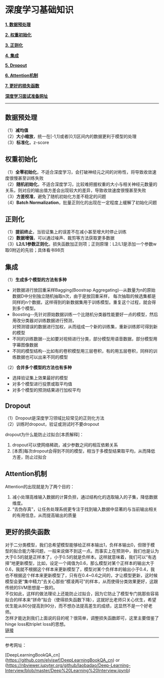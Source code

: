 # 深度学习基础知识

[**1. 数据预处理**](#数据预处理)

[**2. 权重初始化**](#权重初始化)

[**3. 正则化**](#正则化)

[**4. 集成**](#集成)

[**5. Dropout**](#dropout)

[**6. Attention机制**](#attention机制)

[**7. 更好的损失函数**](#更好的损失函数)

[**深度学习面试准备网址**](#深度学习面试准备网址)


---

## 数据预处理

（1）**减均值**<br>
（2）**大小缩放**，统一在\[-1,1]或者\[0,1]区间内的数据更利于模型的处理<br>
（3）**标准化**，z-score

## 权重初始化

（1）**全零初始化**，不适合深度学习，会打破神经元之间的对称性，将导致收敛速度很慢甚至训练失败<br>
（2）**随机初始化**，不适合深度学习，比较难把握权重的大小与相关神经元数量的关系，则对应的输出值方差会出现较大的差异，导致收敛速度很慢甚至失败<br>
（3）**方差校准**，避免了随机初始化方差不稳定的问题<br>
（4）**Batch Normalization**，批量正则化的出现在一定程度上缓解了初始化问题

## 正则化

（1）**提前终止**，当验证集上的误差不在减小甚至增大时停止训练<br>
（2）**数据增强**，可以通过噪声、裁剪等方法获取更多数据<br>
（3）**L2/L1参数正则化**，损失函数加正则项；正则原理：L2/L1是添加一个参数w取0附近的先验；具体看书98页<br>

## 集成
    
（1）**生成多个模型的方法有多种**
  
  - 对数据进行放回重采样Bagging(Boostrap Aggregating)--从数量为n的原始数据D中分别独立随机抽取n次，由于是放回重采样，
  每次抽取的候选集都是同样的n个数据，这样得到的新数据集用于训练模型。重复这个过程，就会得到多个模型。<br>
  - Boosting--先针对原始数据训练一个比随机分类器性能要好一点的模型，然后用改分类器对训练数据进行预测，<br>
  对预测错误的数据进行加权，从而组成一个新的训练集，重新训练即可得到新的模型<br>
  - 不同的训练数据--比如要对视频进行分类，部分模型用语音数据，部分模型用字幕图像数据<br>
  - 不同的模型结构--比如有的卷积模型用三层卷积，有的用五层卷积，同样的训练数据也可以出来不同的模型
  
（2）**合并多个模型的方法也有多种**

  - 选择验证集上效果最好的模型<br>
  - 对多个模型进行投票或取平均值<br>
  - 对多个模型的预测结果进行加权平均
  
## Dropout

（1）Dropout是深度学习领域比较常见的正则化方法<br>
（2）训练时dropout，验证或测试时不要dropout

dropout为什么能防止过拟合[本质解释]：<br>
1. dropout可以使网络稀疏，减少参数之间的相互依赖关系<br>
2. [本质]每次dropout会得到不同的模型，相当于多模型结果取平均，从而降低方差，防止过拟合<br>

## Attention机制

Attention的出现就是为了两个目的：<br>
1. 减小处理高维输入数据的计算负担，通过结构化的选取输入的子集，降低数据维度。<br>
2. “去伪存真”，让任务处理系统更专注于找到输入数据中显著的与当前输出相关的有用信息，从而提高输出的质量

## 更好的损失函数

对于二分类模型，我们总希望模型能够给正样本输出1，负样本输出0，但限于模型的拟合能力等问题，一般来说做不到这一点。而事实上在预测中，我们也是认为大于0.5的就是正样本了，小于0.5的就是负样本。这样就意味着，我们可以“有选择”地更新模型，比如，设定一个阈值为0.6，那么模型对某个正样本的输出大于0.6，我就不根据这个样本来更新模型了，模型对某个负样本的输出小于0.4，我也不根据这个样本来更新模型了，只有在0.4~0.6之间的，才让模型更新，这时候模型会更“集中精力”去关心那些“模凌两可”的样本，从而使得分类效果更好，这跟传统的SVM思想是一致的。<br>
不仅如此，这样的做法理论上还能防止过拟合，因为它防止了模型专门挑那些容易拟合的样本来“拼命”拟合（使得损失函数下降），这就好比老师只关心优生，希望优生能从80分提高到90分，而不想办法提高差生的成绩，这显然不是一个好老师。<br>
怎样才能达到我们上面说的目的呢？很简单，调整损失函数即可，这里主要借鉴了hinge loss和triplet loss的思想。<br>
[链接](https://www.kexue.fm/archives/4293)<br>

---

参考网址：

[DeepLearningBookQA_cn]
(https://github.com/elviswf/DeepLearningBookQA_cn) or (https://nbviewer.jupyter.org/github/laobadao/Deep-Learning-Interview/blob/master/Deep%20Learning%20Interview.ipynb)